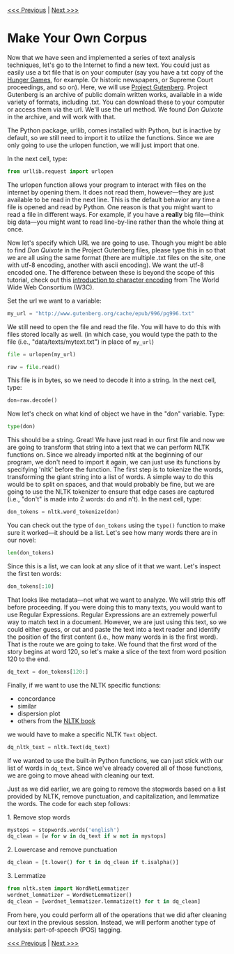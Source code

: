 [<<< Previous](cleaning.md) | [Next >>>](pos_tagging.md)

# Make Your Own Corpus

Now that we have seen and implemented a series of text analysis techniques, let's go to the Internet to find a new text. You could just as easily use a txt file that is on your computer (say you have a txt copy of the [Hunger Games](https://archive.org/stream/1.hungerGamesCatchingFire/1.hunger_games_-_catching_fire_djvu.txt), for example. Or historic newspapers, or Supreme Court proceedings, and so on). Here, we will use [Project Gutenberg](http://www.gutenberg.org). Project Gutenberg is an archive of public domain written works, available in a wide variety of formats, including .txt. You can download these to your computer or access them via the url. We'll use the url method. We found *Don Quixote* in the archive, and will work with that.

The Python package, urllib, comes installed with Python, but is inactive by default, so we still need to import it to utilize the functions. Since we are only going to use the urlopen function, we will just import that one.

In the next cell, type:

```python
from urllib.request import urlopen
```

The urlopen function allows your program to interact with files on the internet by opening them. It does not read them, however—they are just available to be read in the next line. This is the default behavior any time a file is opened and read by Python. One reason is that you might want to read a file in different ways. For example, if you have a **really** big file—think big data—you might want to read line-by-line rather than the whole thing at once. 

Now let's specify which URL we are going to use. Though you might be able to find *Don Quixote* in the Project Gutenberg files, please type this in so that we are all using the same format (there are multiple .txt files on the site, one with utf-8 encoding, another with ascii encoding). We want the utf-8 encoded one. The difference between these is beyond the scope of this tutorial, check out this [introduction to character encoding](https://www.w3.org/International/questions/qa-what-is-encoding) from The World Wide Web Consortium (W3C). 

Set the url we want to a variable:

```python
my_url = "http://www.gutenberg.org/cache/epub/996/pg996.txt"
```

We still need to open the file and read the file. You will have to do this with files stored locally as well. (in which case, you would type the path to the file (i.e., "data/texts/mytext.txt") in place of `my_url`)

```python
file = urlopen(my_url)

raw = file.read()
```

This file is in bytes, so we need to decode it into a string. In the next cell, type:

```python
don=raw.decode()
```

Now let's check on what kind of object we have in the "don" variable. Type:

```python
type(don)
```

This should be a string. Great! We have just read in our first file and now we are going to transform that string into a text that we can perform NLTK functions on. Since we already imported nltk at the beginning of our program, we don't need to import it again, we can just use its functions by specifying 'nltk' before the function. The first step is to tokenize the words, transforming the giant string into a list of words. A simple way to do this would be to split on spaces, and that would probably be fine, but we are going to use the NLTK tokenizer to ensure that edge cases are captured (i.e., "don't" is made into 2 words: do and n't). In the next cell, type:

```python
don_tokens = nltk.word_tokenize(don)
```

You can check out the type of `don_tokens` using the `type()` function to make sure it worked—it should be a list. Let's see how many words there are in our novel:

```python
len(don_tokens)
```

Since this is a list, we can look at any slice of it that we want. Let's inspect the first ten words: 

```python
don_tokens[:10]
```

That looks like metadata—not what we want to analyze. We will strip this off before proceeding. If you were doing this to many texts, you would want to use Regular Expressions. Regular Expressions are an extremely powerful way to match text in a document. However, we are just using this text, so we could either guess, or cut and paste the text into a text reader and identify the position of the first content (i.e., how many words in is the first word). That is the route we are going to take. We found that the first word of the story begins at word 120, so let's make a slice of the text from word position 120 to the end.

```python
dq_text = don_tokens[120:]
```

Finally, if we want to use the NLTK specific functions:

- concordance
- similar
- dispersion plot 
- others from the [NLTK book](https://www.nltk.org/book/)

we would have to make a specific NLTK `Text` object. 

```python
dq_nltk_text = nltk.Text(dq_text)
```

If we wanted to use the built-in Python functions, we can just stick with our list of words in `dq_text`. Since we've already covered all of those functions, we are going to move ahead with cleaning our text.

Just as we did earlier, we are going to remove the stopwords based on a list provided by NLTK, remove punctuation, and capitalization, and lemmatize the words. The code for each step follows:

1\. Remove stop words

```python
mystops = stopwords.words('english')
dq_clean = [w for w in dq_text if w not in mystops]
```

2\. Lowercase and remove punctuation

```python
dq_clean = [t.lower() for t in dq_clean if t.isalpha()]
```

3\. Lemmatize

```python 
from nltk.stem import WordNetLemmatizer
wordnet_lemmatizer = WordNetLemmatizer()
dq_clean = [wordnet_lemmatizer.lemmatize(t) for t in dq_clean]
```

From here, you could perform all of the operations that we did after cleaning our text in the previous session. Instead, we will perform another type of analysis: part-of-speech (POS) tagging. 


[<<< Previous](cleaning.md) | [Next >>>](pos_tagging.md)
